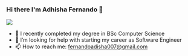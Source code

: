 ### Hi there I'm Adhisha Fernando 👋

![](https://iili.io/H4G74Bs.gif)


- 🔭 I recently completed my degree in BSc Computer Science
- 🤔 I’m looking for help with starting my career as Software Engineer
- 📫 How to reach me: fernandoadisha007@gmail.com

<!--
**fernandoadisha/fernandoadisha** is a ✨ _special_ ✨ repository because its `README.md` (this file) appears on your GitHub profile.

Here are some ideas to get you started:


- 🌱 I’m currently learning ...
- 👯 I’m looking to collaborate on ...
- 💬 Ask me about ...
- 😄 Pronouns: ...
- ⚡ Fun fact: ...
-->
